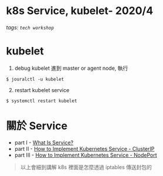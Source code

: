 k8s Service, kubelet- 2020/4
===

###### tags: `tech workshop`

# kubelet

1. debug kubelet
進到 master or agent node, 執行
```
$ jouralctl -u kubelet 
```

2. restart kubelet service

```
$ systemctl restart kubelet
```
# 關於 Service

- part I - [What Is Service?](https://www.hwchiu.com/kubernetes-service-i.html)
- part II - [How to Implement Kubernetes Service - ClusterIP](https://www.hwchiu.com/kubernetes-service-ii.html)
- part III - [How to Implement Kubernetes Service - NodePort](https://www.hwchiu.com/kubernetes-service-iii.html)

> 以上會細到講解 k8s 裡面是怎麼透過 iptables 傳送封包的